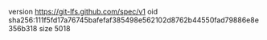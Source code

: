 version https://git-lfs.github.com/spec/v1
oid sha256:111f5fd17a76745bafefaf385498e562102d8762b44550fad79886e8e356b318
size 5018

